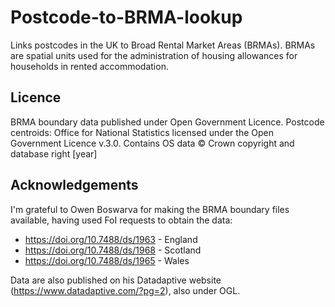# Postcode-to-BRMA-lookup
Links postcodes in the UK to Broad Rental Market Areas (BRMAs). BRMAs are spatial units used for the administration of housing allowances for households in rented accommodation. 

## Licence
BRMA boundary data published under Open Government Licence. 
Postcode centroids: Office for National Statistics licensed under the Open Government Licence v.3.0. Contains OS data © Crown copyright and database right [year]

## Acknowledgements
I'm grateful to Owen Boswarva for making the BRMA boundary files available, having used FoI requests to obtain the data: 
* https://doi.org/10.7488/ds/1963 - England
* https://doi.org/10.7488/ds/1968 - Scotland
* https://doi.org/10.7488/ds/1965 - Wales

Data are also published on his Datadaptive website (https://www.datadaptive.com/?pg=2), also under OGL.
